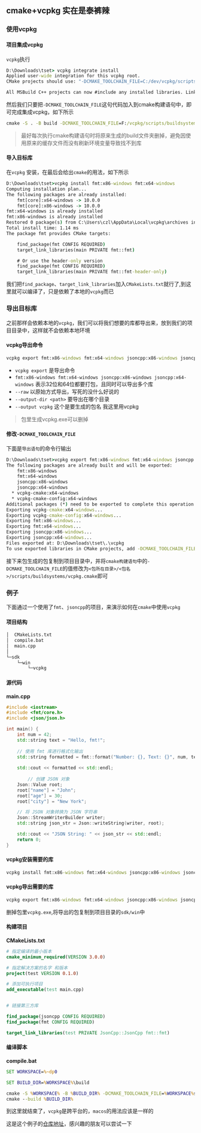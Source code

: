 ## cmake+vcpkg 实在是泰裤辣

### 使用vcpkg

#### 项目集成vcpkg

`vcpkg`执行

~~~bat
D:\Downloads\tset> vcpkg integrate install
Applied user-wide integration for this vcpkg root.
CMake projects should use: "-DCMAKE_TOOLCHAIN_FILE=C:/dev/vcpkg/scripts/buildsystems/vcpkg.cmake"

All MSBuild C++ projects can now #include any installed libraries. Linking will be handled automatically. Installing new libraries will make them instantly available.
~~~

然后我们只要把`-DCMAKE_TOOLCHAIN_FILE`这句代码加入到cmake构建语句中，即可完成集成vcpkg，如下所示

~~~bat
cmake -S . -B build -DCMAKE_TOOLCHAIN_FILE=F:/vcpkg/scripts/buildsystems/vcpkg.cmake
~~~

> 最好每次执行cmake构建语句时将原来生成的build文件夹删掉，避免因使用原来的缓存文件而没有刷新环境变量导致找不到库

#### 导入目标库

在`vcpkg` 安装，在最后会给出`cmake`的用法，如下所示

~~~bat
D:\Downloads\tset>vcpkg install fmt:x86-windows fmt:x64-windows
Computing installation plan...
The following packages are already installed:
    fmt[core]:x64-windows -> 10.0.0
    fmt[core]:x86-windows -> 10.0.0
fmt:x64-windows is already installed
fmt:x86-windows is already installed
Restored 0 package(s) from C:\Users\czl\AppData\Local\vcpkg\archives in 100 us. Use --debug to see more details.
Total install time: 1.14 ms
The package fmt provides CMake targets:

    find_package(fmt CONFIG REQUIRED)  
    target_link_libraries(main PRIVATE fmt::fmt)

    # Or use the header-only version
    find_package(fmt CONFIG REQUIRED)
    target_link_libraries(main PRIVATE fmt::fmt-header-only)
~~~

我们把`find_package`、`target_link_libraries`加入`CMakeLists.txt`就行了,到这里就可以编译了，只是依赖了本地的`vcpkg`而已

### 导出目标库

之前那样会依赖本地的`vcpkg`，我们可以将我们想要的库都导出来，放到我们的项目目录中，这样就不会依赖本地环境

#### vcpkg导出命令

~~~bat
vcpkg export fmt:x86-windows fmt:x64-windows jsoncpp:x86-windows jsoncpp:x64-windows  --raw --output-dir .  --output vcpkg
~~~

+ `vcpkg export` 是导出命令
+ `fmt:x86-windows fmt:x64-windows jsoncpp:x86-windows jsoncpp:x64-windows` 表示32位和64位都要打包，且同时可以导出多个库
+  `--raw` 以原始方式导出，写死的没什么好说的
+ `--output-dir <path>` 要导出在哪个目录
+    `--output vcpkg`  这个是要生成的包名  我这里用vcpkg

> 包里生成vcpkg.exe可以删掉

#### 修改`-DCMAKE_TOOLCHAIN_FILE`

下面是`导出语句`的命令行输出

~~~bat
D:\Downloads\tset>vcpkg export fmt:x86-windows fmt:x64-windows jsoncpp:x86-windows jsoncpp:x64-windows  --raw --output-dir .  --output vcpkg
The following packages are already built and will be exported:
    fmt:x86-windows
    fmt:x64-windows
    jsoncpp:x86-windows
    jsoncpp:x64-windows
  * vcpkg-cmake:x64-windows
  * vcpkg-cmake-config:x64-windows
Additional packages (*) need to be exported to complete this operation.
Exporting vcpkg-cmake:x64-windows...
Exporting vcpkg-cmake-config:x64-windows...
Exporting fmt:x86-windows...
Exporting fmt:x64-windows...
Exporting jsoncpp:x86-windows...
Exporting jsoncpp:x64-windows...
Files exported at: D:\Downloads\tset\.\vcpkg
To use exported libraries in CMake projects, add -DCMAKE_TOOLCHAIN_FILE=D:/Downloads/tset/./vcpkg/scripts/buildsystems/vcpkg.cmake to your CMake command line.
~~~

接下来包生成的包复制到项目目录中，并将`cmake构建语句`中的`-DCMAKE_TOOLCHAIN_FILE`的值修改为`<包所在目录>/<包名>/scripts/buildsystems/vcpkg.cmake`即可

### 例子

下面通过一个使用了`fmt`、`jsoncpp`的项目，来演示如何在`cmake`中使用`vcpkg`

#### 项目结构

~~~bat
│  CMakeLists.txt
│  compile.bat
│  main.cpp
│
└─sdk
    └─win
        └─vcpkg
~~~



#### 源代码

**main.cpp**

~~~c++
#include <iostream>
#include <fmt/core.h>
#include <json/json.h>

int main() {
    int num = 42;
    std::string text = "Hello, fmt!";
    
    // 使用 fmt 库进行格式化输出
    std::string formatted = fmt::format("Number: {}, Text: {}", num, text);
    
    std::cout << formatted << std::endl;
    
        // 创建 JSON 对象
    Json::Value root;
    root["name"] = "John";
    root["age"] = 30;
    root["city"] = "New York";

    // 将 JSON 对象转换为 JSON 字符串
    Json::StreamWriterBuilder writer;
    std::string json_str = Json::writeString(writer, root);

    std::cout << "JSON String: " << json_str << std::endl;
    return 0;
}
~~~

#### vcpkg安装需要的库

~~~bat
vcpkg install fmt:x86-windows fmt:x64-windows jsoncpp:x86-windows jsoncpp:x64-windows
~~~

#### vcpkg导出需要的库

~~~~bat
vcpkg export fmt:x86-windows fmt:x64-windows jsoncpp:x86-windows jsoncpp:x64-windows  --raw --output-dir .  --output vcpkg
~~~~

删掉包里`vcpkg.exe`,将导出的包复制到项目目录的`sdk/win`中

#### 构建项目

**CMakeLists.txt**

~~~cmake
# 指定编译的最小版本
cmake_minimum_required(VERSION 3.0.0) 

# 指定解决方案的名字 和版本
project(test VERSION 0.1.0)

# 添加可执行项目
add_executable(test main.cpp)


# 链接第三方库

find_package(jsoncpp CONFIG REQUIRED)
find_package(fmt CONFIG REQUIRED)

target_link_libraries(test PRIVATE JsonCpp::JsonCpp fmt::fmt)

~~~

#### 编译脚本

**compile.bat**

~~~bat
SET WORKSPACE=%~dp0

SET BUILD_DIR=%WORKSPACE%\build

cmake -S %WORKSPACE% -B %BUILD_DIR% -DCMAKE_TOOLCHAIN_FILE=%WORKSPACE%sdk/win/vcpkg/scripts/buildsystems/vcpkg.cmake
cmake --build %BUILD_DIR% 
~~~

到这里就结束了，`vcpkg`是跨平台的，`macos`的用法应该是一样的

这是这个例子的[仓库地址](https://github.com/2963663242/cmake-vcpkg-demo)，感兴趣的朋友可以尝试一下 